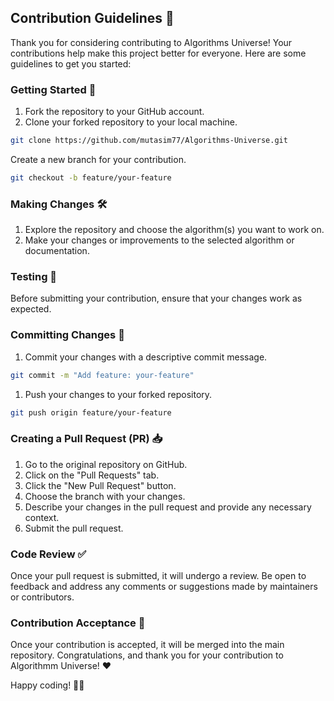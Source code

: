 ## Contribution Guidelines 🤝

Thank you for considering contributing to Algorithms Universe! Your contributions help make this project better for everyone. Here are some guidelines to get you started:

### Getting Started 🚀

1. Fork the repository to your GitHub account.
2. Clone your forked repository to your local machine.

```sh
git clone https://github.com/mutasim77/Algorithms-Universe.git
```

Create a new branch for your contribution.

```sh
git checkout -b feature/your-feature
```

### Making Changes 🛠️
1. Explore the repository and choose the algorithm(s) you want to work on.
2. Make your changes or improvements to the selected algorithm or documentation.

### Testing 🧪
Before submitting your contribution, ensure that your changes work as expected.

### Committing Changes 📝

1. Commit your changes with a descriptive commit message. 
```sh
git commit -m "Add feature: your-feature"
```

1. Push your changes to your forked repository.
```sh
git push origin feature/your-feature
```

### Creating a Pull Request (PR) 📥
1. Go to the original repository on GitHub.
2. Click on the "Pull Requests" tab.
3. Click the "New Pull Request" button.
4. Choose the branch with your changes.
5. Describe your changes in the pull request and provide any necessary context.
6. Submit the pull request.

### Code Review ✅
Once your pull request is submitted, it will undergo a review. Be open to feedback and address any comments or suggestions made by maintainers or contributors.

### Contribution Acceptance 🎉
Once your contribution is accepted, it will be merged into the main repository. Congratulations, and thank you for your contribution to Algorithmm Universe! ❤️

Happy coding! 🚀🎨
